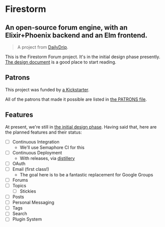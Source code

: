 # Firestorm
## An open-source forum engine, with an Elixir+Phoenix backend and an Elm frontend.
> A project from [DailyDrip](https://www.dailydrip.com).

This is the Firestorm Forum project.  It's in the initial design phase
presently.  [The design document](design/README.md) is a good place to start
reading.

## Patrons

This project was funded by [a
Kickstarter](https://www.kickstarter.com/projects/1003377429/firestorm-an-open-source-forum-in-phoenix-from-eli).

All of the patrons that made it possible are listed in [the PATRONS
file](PATRONS.md).

## Features

At present, we're still in [the initial design phase](design/README.md). Having
said that, here are the planned features and their status:

- [ ] Continuous Integration
  - We'll use Semaphore CI for this
- [ ] Continuous Deployment
  - With releases, via [distillery](https://github.com/bitwalker/distillery)
- [ ] OAuth
- [ ] Email (first class!)
  - The goal here is to be a fantastic replacement for Google Groups
- [ ] Forums
- [ ] Topics
  - [ ] Stickies
- [ ] Posts
- [ ] Personal Messaging
- [ ] Tags
- [ ] Search
- [ ] Plugin System
